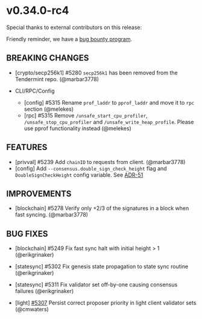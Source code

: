 # v0.34.0-rc4

Special thanks to external contributors on this release:

Friendly reminder, we have a [bug bounty program](https://hackerone.com/tendermint).

## BREAKING CHANGES

- [crypto/secp256k1] \#5280 `secp256k1` has been removed from the Tendermint repo. (@marbar3778)

- CLI/RPC/Config
  - [config] \#5315 Rename `prof_laddr` to `pprof_laddr` and move it to `rpc` section (@melekes)
  - [rpc] \#5315 Remove `/unsafe_start_cpu_profiler`, `/unsafe_stop_cpu_profiler` and `/unsafe_write_heap_profile`. Please use pprof functionality instead (@melekes)

## FEATURES

- [privval] \#5239 Add `chainID` to requests from client. (@marbar3778)
- [config] Add `--consensus.double_sign_check_height` flag and `DoubleSignCheckHeight` config variable. See [ADR-51](https://github.com/tendermint/tendermint/blob/master/docs/architecture/adr-051-double-signing-risk-reduction.md)

## IMPROVEMENTS

- [blockchain] \#5278 Verify only +2/3 of the signatures in a block when fast syncing. (@marbar3778)

## BUG FIXES

- [blockchain] \#5249 Fix fast sync halt with initial height > 1 (@erikgrinaker)

- [statesync] \#5302 Fix genesis state propagation to state sync routine (@erikgrinaker)

- [statesync] \#5311 Fix validator set off-by-one causing consensus failures (@erikgrinaker)

- [light] [\#5307](https://github.com/tendermint/tendermint/pull/5307) Persist correct proposer priority in light client validator sets (@cmwaters)
